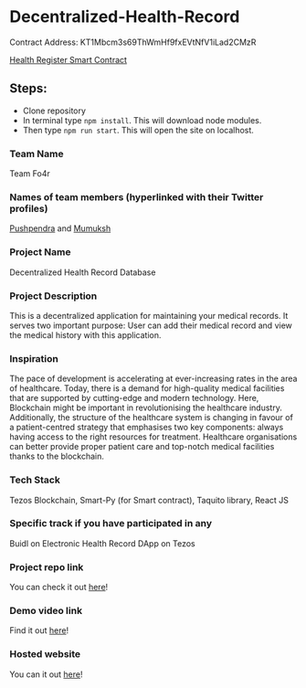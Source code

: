 # Decentralized-Health-Record 

Contract Address: KT1Mbcm3s69ThWmHf9fxEVtNfV1iLad2CMzR

[Health Register Smart Contract](https://smartpy.io/ide?code=eJy1VVGLm0AQfg_kPyzxIUqD9HL3dBDocVBK6dNd345j2dNJXKqr7KylofS_d3ZXjVpFmlIDiZn5Zuebb8ZRFlWpDcNCaFOdmUCG1Xq1XiW5QGSfQOQme4KTRAM6xCp@LJXRIjHR_XrF6ErhyDiXShrOQ4T82DrsFTA0pRYnuJgsJLbw8GKzl4ak1Ck7UPq4EFWY0@3PXztmvsHZW78@pKkGRLJ9F3kNjfULUQtN8@fJnRKmwrTuZ6OlOu2a87mBH2bgiaJod2ES@Vv_HbAPhAOq98yrUirTmm3NErluZIG0K9x@LGYy0IbpTsqRVBQgj14dYi9izzdOSG4hFVrpEVQKOmKHA_socoT7oYLj2Jcu5NVXnFulXl6jQX@I5_CooGmHqbXyeRaLEmnKfU5X1o5x2wD66Ynu1elVi2C4OVcQNuBeS2ZwvdNG8NF4TYsQVzVmVkc9GJIm_XA@BswHCYK_6NQfqv4LOyIzSW25l1cNxv@iu17ZMbITY4CyKlHAYVOQcBty2mFy5lY6TEAJLUvP07p4awq7tgQuhokkKWtl0BtFLhPohTXecOMcm6bWJNMSp1DO0aLeyrcpDJk3HYnMbcr28Sb4aHVGo4LeHUYhl2rmMXG3PqJY1yr0zaBkrqjFFLPhrtrrw0mI5eDekuDNtGxvbkzGPtcK2P79fr8dbgwHYA9YSXrKt9cxnky6X0i6n0t6fZ23Cylv51K6xu4YvfAkvRzdOr6Swt2i1I9lfcrY81nX1Zzc69VvWZyJTA--)

## Steps:
- Clone repository
- In terminal type ```npm install```. This will download node modules.
- Then type ```npm run start```. This will open the site on localhost.

### Team Name

Team Fo4r

### Names of team members (hyperlinked with their Twitter profiles)

[Pushpendra](https://twitter.com/neonboi19) and [Mumuksh](https://twitter.com/MT1699)

### Project Name

Decentralized Health Record Database

### Project Description

This is a decentralized application for maintaining your medical records. It serves two important purpose: User can add their medical record and view the medical history with this application.

### Inspiration

The pace of development is accelerating at ever-increasing rates in the area of
healthcare. Today, there is a demand for high-quality medical facilities that are
supported by cutting-edge and modern technology. Here, Blockchain might be
important in revolutionising the healthcare industry. Additionally, the structure
of the healthcare system is changing in favour of a patient-centred strategy that
emphasises two key components: always having access to the right resources
for treatment. Healthcare organisations can better provide proper patient care
and top-notch medical facilities thanks to the blockchain.


### Tech Stack

Tezos Blockchain, Smart-Py (for Smart contract), Taquito library, React JS


### Specific track if you have participated in any

Buidl on Electronic Health Record DApp on Tezos

### Project repo link

You can check it out [here](https://gitopia.com/gitopia142lyeep80uz7jlu6f85y960938g24rnuf73uyf/Decentralized-Health-Record-Database)!

### Demo video link

Find it out [here](https://youtu.be/Ct-y4nKfxe4)!

### Hosted website

You can it out [here](https://decentralized-health-record.herokuapp.com/)!
